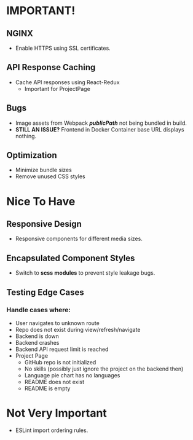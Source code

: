 # IMPORTANT!

## NGINX

- Enable HTTPS using SSL certificates.

## API Response Caching

- Cache API responses using React-Redux
  - Important for ProjectPage

## Bugs

- Image assets from Webpack **_publicPath_** not being bundled in build.
- **STILL AN ISSUE?** Frontend in Docker Container base URL displays nothing.

## Optimization

- Minimize bundle sizes
- Remove unused CSS styles

# Nice To Have

## Responsive Design

- Responsive components for different media sizes.

## Encapsulated Component Styles

- Switch to **scss** **modules** to prevent style leakage bugs.

## Testing Edge Cases

### Handle cases where:

- User navigates to unknown route
- Repo does not exist during view/refresh/navigate
- Backend is down
- Backend crashes
- Backend API request limit is reached
- Project Page
  - GitHub repo is not initialized
  - No skills (possibly just ignore the project on the backend then)
  - Language pie chart has no languages
  - README does not exist
  - README is empty

# Not Very Important

- ESLint import ordering rules.
